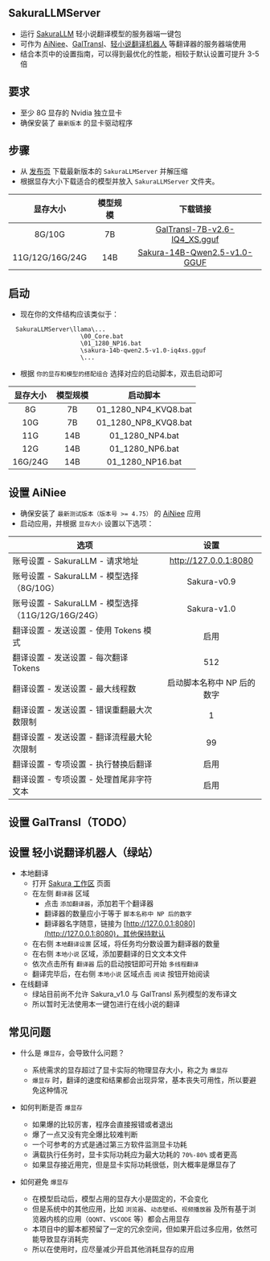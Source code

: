 ## SakuraLLMServer
- 运行 [SakuraLLM](https://github.com/SakuraLLM/SakuraLLM) 轻小说翻译模型的服务器端一键包
- 可作为 [AiNiee](https://github.com/NEKOparapa/AiNiee)、[GalTransl](https://github.com/xd2333/GalTransl)、[轻小说翻译机器人](https://books.fishhawk.top/workspace/sakura) 等翻译器的服务器端使用
- 结合本页中的设置指南，可以得到最优化的性能，相较于默认设置可提升 3-5 倍

## 要求
- 至少 8G 显存的 Nvidia 独立显卡
- 确保安装了 `最新版本` 的显卡驱动程序

## 步骤
- 从 [发布页](https://github.com/neavo/SakuraLLMServer/releases) 下载最新版本的 `SakuraLLMServer` 并解压缩
- 根据显存大小下载适合的模型并放入 `SakuraLLMServer` 文件夹。

| 显存大小         | 模型规模     | 下载链接                                                  |
|:---------------:|:-----------:|:---------------------------------------------------------:|
| 8G/10G          | 7B          | [GalTransl-7B-v2.6-IQ4_XS.gguf](https://huggingface.co/SakuraLLM/GalTransl-7B-v2.6/blob/main/GalTransl-7B-v2.6-IQ4_XS.gguf)|
| 11G/12G/16G/24G | 14B         | [Sakura-14B-Qwen2.5-v1.0-GGUF](https://huggingface.co/SakuraLLM/Sakura-14B-Qwen2.5-v1.0pre1-GGUF/blob/main/sakura-14b-qwen2.5-v1.0-iq4xs.gguf) |

## 启动
- 现在你的文件结构应该类似于：
```
  SakuraLLMServer\llama\...
                    \00_Core.bat
                    \01_1280_NP16.bat
                    \sakura-14b-qwen2.5-v1.0-iq4xs.gguf
                    \...
```
- 根据 `你的显存和模型的搭配组合` 选择对应的启动脚本，双击启动即可
  
| 显存大小         | 模型规模     | 启动脚本             |
|:---------------:|:-----------:|:--------------------:|
| 8G              | 7B          | 01_1280_NP4_KVQ8.bat |
| 10G             | 7B          | 01_1280_NP8_KVQ8.bat |
| 11G             | 14B         | 01_1280_NP4.bat |
| 12G             | 14B         | 01_1280_NP6.bat |
| 16G/24G         | 14B         | 01_1280_NP16.bat |

## 设置 AiNiee 
- 确保安装了 `最新测试版本（版本号 >= 4.75）` 的 [AiNiee](https://github.com/NEKOparapa/AiNiee) 应用
- 启动应用，并根据 `显存大小` 设置以下选项：
  
| 选项 | 设置 |
|------|:----:|
| 账号设置 - SakuraLLM - 请求地址 | http://127.0.0.1:8080 |
| 账号设置 - SakuraLLM - 模型选择（8G/10G） | Sakura-v0.9 |
| 账号设置 - SakuraLLM - 模型选择（11G/12G/16G/24G） | Sakura-v1.0 |
| 翻译设置 - 发送设置 - 使用 Tokens 模式 | 启用 |
| 翻译设置 - 发送设置 - 每次翻译 Tokens | 512 |
| 翻译设置 - 发送设置 - 最大线程数 | 启动脚本名称中 NP 后的数字 |
| 翻译设置 - 发送设置 - 错误重翻最大次数限制 | 1 |
| 翻译设置 - 发送设置 - 翻译流程最大轮次限制 | 99 |
| 翻译设置 - 专项设置 - 执行替换后翻译 | 启用 |
| 翻译设置 - 专项设置 - 处理首尾非字符文本 | 启用 |

## 设置 GalTransl（TODO）

## 设置 轻小说翻译机器人（绿站）
- 本地翻译
  - 打开 [Sakura 工作区](https://books.fishhawk.top/workspace/sakura) 页面
  - 在左侧 `翻译器` 区域
    - 点击 `添加翻译器`，添加若干个翻译器
    - 翻译器的数量应小于等于 `脚本名称中 NP 后的数字`
    - 翻译器名字随意，链接为 [http://127.0.0.1:8080](http://127.0.0.1:8080)，其他保持默认
  - 在右侧 `本地翻译设置` 区域，将任务均分数设置为翻译器的数量
  - 在右侧 `本地小说` 区域，添加要翻译的日文文本文件
  - 依次点击所有 `翻译器` 后的启动按钮即可开始 `多线程翻译`
  - 翻译完毕后，在右侧 `本地小说` 区域点击 `阅读` 按钮开始阅读
- 在线翻译
  - 绿站目前尚不允许 Sakura_v1.0 与 GalTransl 系列模型的发布译文
  - 所以暂时无法使用本一键包进行在线小说的翻译

## 常见问题
- 什么是 `爆显存`，会导致什么问题？
  - 系统需求的显存超过了显卡实际的物理显存大小，称之为 `爆显存`
  - `爆显存` 时，翻译的速度和结果都会出现异常，基本丧失可用性，所以要避免这种情况
    
- 如何判断是否 `爆显存`
  - 如果爆的比较厉害，程序会直接报错或者退出
  - 爆了一点又没有完全爆比较难判断
  - 一个可参考的方式是通过第三方软件监测显卡功耗
  - 满载执行任务时，显卡实际功耗应为最大功耗的 `70%-80%` 或者更高
  - 如果显存接近用完，但是显卡实际功耗很低，则大概率是爆显存了

- 如何避免 `爆显存`
  - 在模型启动后，模型占用的显存大小是固定的，不会变化
  - 但是系统中的其他应用，比如 `浏览器`、`动态壁纸`、`视频播放器` 及所有基于浏览器内核的应用（`QQNT`、`VSCODE` 等）都会占用显存
  - 本项目中的脚本都预留了一定的冗余空间，但如果开启过多应用，依然可能导致显存消耗完
  - 所以在使用时，应尽量减少开启其他消耗显存的应用
